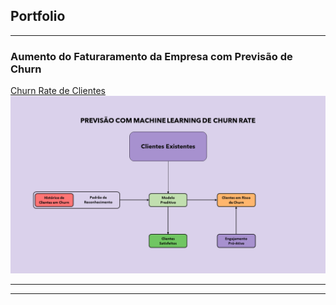 ## Portfolio

---

### Aumento do Faturaramento da Empresa com Previsão de Churn

[Churn Rate de Clientes](/sample_page)
<img src="images/churtn-rate-prediction.png?raw=true"/>



---




---

